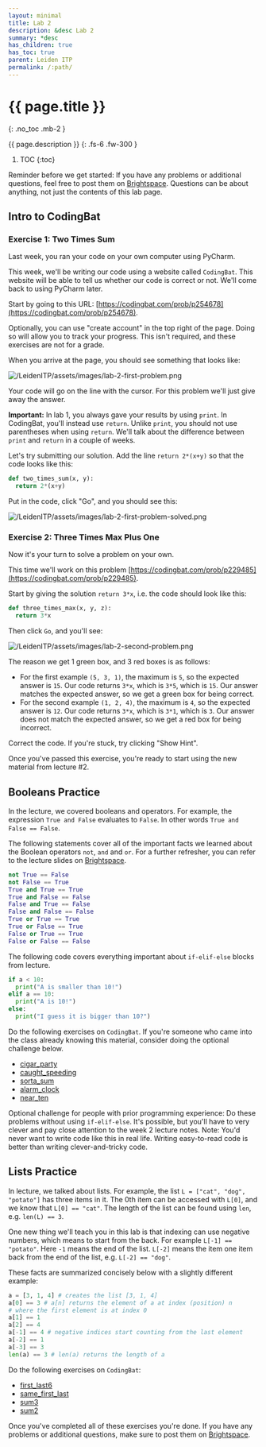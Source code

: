 ```yaml
---
layout: minimal
title: Lab 2
description: &desc Lab 2
summary: *desc
has_children: true
has_toc: true
parent: Leiden ITP
permalink: /:path/
---
```


# {{ page.title }}
{: .no_toc .mb-2 }

{{ page.description }}
{: .fs-6 .fw-300 }

1. TOC
{:toc}

Reminder before we get started: If you have any problems or additional questions, feel free to post them on [Brightspace](https://brightspace.universiteitleiden.nl/d2l/le/240322/discussions/List). Questions can be about anything, not just the contents of this lab page.

## Intro to CodingBat

### Exercise 1: Two Times Sum

Last week, you ran your code on your own computer using PyCharm.

This week, we'll be writing our code using a website called `CodingBat`. This website will be able to tell us whether our code is correct or not. We'll come back to using PyCharm later.

Start by going to this URL: [https://codingbat.com/prob/p254678](https://codingbat.com/prob/p254678).

Optionally, you can use "create account" in the top right of the page. Doing so will allow you to track your progress. This isn't required, and these exercises are not for a grade.

When you arrive at the page, you should see something that looks like:

![/LeidenITP/assets/images/lab-2-first-problem.png](/LeidenITP/assets/images/lab-2-first-problem.png)

Your code will go on the line with the cursor. For this problem we'll just give away the answer.

**Important:** In lab 1, you always gave your results by using `print`. In CodingBat, you'll instead use `return`. Unlike `print`, you should not use parentheses when using `return`. We'll talk about the difference between `print` and `return` in a couple of weeks.

Let's try submitting our solution. Add the line `return 2*(x+y)` so that the code looks like this:

```python
def two_times_sum(x, y):
  return 2*(x+y)
```

Put in the code, click "Go", and you should see this:

![/LeidenITP/assets/images/lab-2-first-problem-solved.png](/LeidenITP/assets/images/lab-2-first-problem-solved.png)

### Exercise 2: Three Times Max Plus One

Now it's your turn to solve a problem on your own.

This time we'll work on this problem [https://codingbat.com/prob/p229485](https://codingbat.com/prob/p229485).

Start by giving the solution `return 3*x`, i.e. the code should look like this:

```python
def three_times_max(x, y, z):
  return 3*x
```

Then click `Go`, and you'll see: 

![/LeidenITP/assets/images/lab-2-second-problem.png](/LeidenITP/assets/images/lab-2-second-problem.png)

The reason we get 1 green box, and 3 red boxes is as follows:
 * For the first example `(5, 3, 1)`, the maximum is `5`, so the expected answer is `15`. Our code returns `3*x`, which is `3*5`, which is `15`. Our answer matches the expected answer, so we get a green box for being correct.
 * For the second example `(1, 2, 4)`, the maximum is `4`, so the expected answer is `12`. Our code returns `3*x`, which is `3*1`, which is `3`. Our answer does not match the expected answer, so we get a red box for being incorrect.

Correct the code. If you're stuck, try clicking "Show Hint".

Once you've passed this exercise, you're ready to start using the new material from lecture #2. 

## Booleans Practice

In the lecture, we covered booleans and operators. For example, the expression `True and False` evaluates to `False`. In other words `True and False == False`.

The following statements cover all of the important facts we learned about the Boolean operators `not`, `and` and `or`. For a further refresher, you can refer to the lecture slides on [Brightspace](https://brightspace.universiteitleiden.nl/d2l/le/lessons/240322/topics/2628793).

```python
not True == False
not False == True
True and True == True
True and False == False
False and True == False
False and False == False
True or True == True
True or False == True
False or True == True
False or False == False
```

The following code covers everything important about `if-elif-else` blocks from lecture.

```python
if a < 10:
  print("A is smaller than 10!")
elif a == 10:
  print("A is 10!")
else:
  print("I guess it is bigger than 10?")
```

Do the following exercises on `CodingBat`. If you're someone who came into the class already knowing this material, consider doing the optional challenge below.

- [cigar_party](https://codingbat.com/prob/p195669)
- [caught_speeding](https://codingbat.com/prob/p137202)
- [sorta_sum](https://codingbat.com/prob/p116620)
- [alarm_clock](https://codingbat.com/prob/p119867)
- [near_ten](https://codingbat.com/prob/p165321)

Optional challenge for people with prior programming experience: Do these problems without using `if-elif-else`. It's possible, but you'll have to very clever and pay close attention to the week 2 lecture notes. Note: You'd never want to write code like this in real life. Writing easy-to-read code is better than writing clever-and-tricky code.

## Lists Practice

In lecture, we talked about lists. For example, the list `L = ["cat", "dog", "potato"]` has three items in it. The 0th item can be accessed with `L[0]`, and we know that `L[0] == "cat"`. The length of the list can be found using `len`, e.g. `len(L) == 3`.

One new thing we'll teach you in this lab is that indexing can use negative numbers, which means to start from the back. For example `L[-1] == "potato"`. Here `-1` means the end of the list. `L[-2]` means the item one item back from the end of the list, e.g. `L[-2] == "dog"`.

These facts are summarized concisely below with a slightly different example:
```python
a = [3, 1, 4] # creates the list [3, 1, 4]
a[0] == 3 # a[n] returns the element of a at index (position) n
# where the first element is at index 0
a[1] == 1
a[2] == 4
a[-1] == 4 # negative indices start counting from the last element
a[-2] == 1
a[-3] == 3
len(a) == 3 # len(a) returns the length of a
```

Do the following exercises on `CodingBat`:

- [first_last6](https://codingbat.com/prob/p181624)
- [same_first_last](https://codingbat.com/prob/p179078)
- [sum3](https://codingbat.com/prob/p191645)
- [sum2](https://codingbat.com/prob/p192589)

Once you've completed all of these exercises you're done. If you have any problems or additional questions, make sure to post them on [Brightspace](https://brightspace.universiteitleiden.nl/d2l/le/240322/discussions/List).